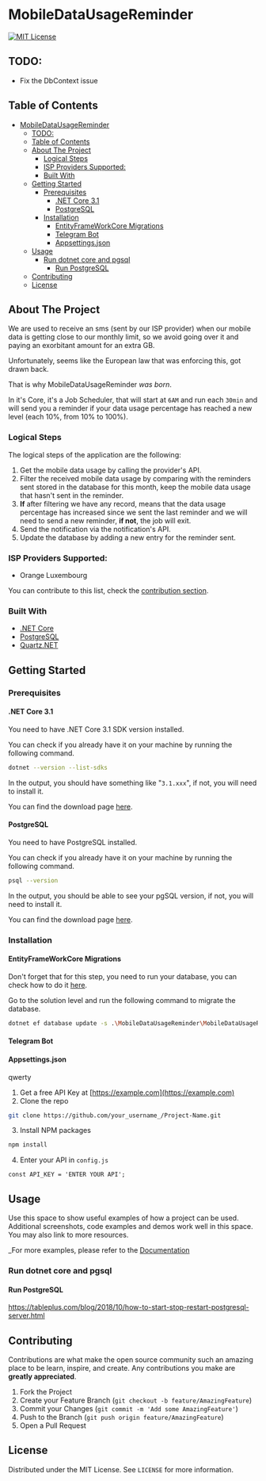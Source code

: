 # MobileDataUsageReminder

[![MIT License][license-shield]][license-url]

## TODO:
- Fix the DbContext issue

<!-- TABLE OF CONTENTS -->
## Table of Contents

- [MobileDataUsageReminder](#mobiledatausagereminder)
  - [TODO:](#todo)
  - [Table of Contents](#table-of-contents)
  - [About The Project](#about-the-project)
    - [Logical Steps](#logical-steps)
    - [ISP Providers Supported:](#isp-providers-supported)
    - [Built With](#built-with)
  - [Getting Started](#getting-started)
    - [Prerequisites](#prerequisites)
      - [.NET Core 3.1](#net-core-31)
      - [PostgreSQL](#postgresql)
    - [Installation](#installation)
      - [EntityFrameWorkCore Migrations](#entityframeworkcore-migrations)
      - [Telegram Bot](#telegram-bot)
      - [Appsettings.json](#appsettingsjson)
  - [Usage](#usage)
    - [Run dotnet core and pgsql](#run-dotnet-core-and-pgsql)
      - [Run PostgreSQL](#run-postgresql)
  - [Contributing](#contributing)
  - [License](#license)



<!-- ABOUT THE PROJECT -->
## About The Project

We are used to receive an sms (sent by our ISP provider) when our mobile data is getting close to our monthly limit, so we avoid going over it and paying an exorbitant amount for an extra GB.

Unfortunately, seems like the European law that was enforcing this, got drawn back.

That is why MobileDataUsageReminder *was born*.

In it's Core, it's a Job Scheduler, that will start at `6AM` and run each `30min` and will send you a reminder if your data usage percentage has reached a new level (each 10%, from 10% to 100%).

### Logical Steps

The logical steps of the application are the following:

1. Get the mobile data usage by calling the provider's API.
2. Filter the received mobile data usage by comparing with the reminders sent stored in the database for this month, keep the mobile data usage that hasn't sent in the reminder.
4. **If** after filtering we have any record, means that the data usage percentage has increased since we sent the last reminder and we will need to send a new reminder, **if not**, the job will exit.
5. Send the notification via the notification's API.
6. Update the database by adding a new entry for the reminder sent.


### ISP Providers Supported:

- Orange Luxembourg

You can contribute to this list, check the [contribution section](#contributing).

### Built With
* [.NET Core](https://dotnet.microsoft.com/)
* [PostgreSQL](https://www.postgresql.org/)
* [Quartz.NET](https://www.quartz-scheduler.net/)

## Getting Started

### Prerequisites

#### .NET Core 3.1

You need to have .NET Core 3.1 SDK version installed.

You can check if you already have it on your machine by running the following command.

```sh
dotnet --version --list-sdks
```

In the output, you should have something like "`3.1.xxx`", if not, you will need to install it.

You can find the download page [here](https://dotnet.microsoft.com/download/dotnet-core/3.1).

#### PostgreSQL

You need to have PostgreSQL installed.

You can check if you already have it on your machine by running the following command.

```sh
psql --version
```

In the output, you should be able to see your pgSQL version, if not, you will need to install it.

You can find the download page [here](https://www.postgresql.org/download/).


### Installation

#### EntityFrameWorkCore Migrations

Don't forget that for this step, you need to run your database, you can check how to do it [here](#run-postgresql).

Go to the solution level and run the following command to migrate the database.

```sh
dotnet ef database update -s .\MobileDataUsageReminder\MobileDataUsageReminder.csproj -p .\MobileDataUsageReminder.Dal\MobileDataUsageReminder.DAL.csproj
```

#### Telegram Bot

#### Appsettings.json


qwerty

1. Get a free API Key at [https://example.com](https://example.com)
2. Clone the repo
```sh
git clone https://github.com/your_username_/Project-Name.git
```
3. Install NPM packages
```sh
npm install
```
4. Enter your API in `config.js`
```JS
const API_KEY = 'ENTER YOUR API';
```

## Usage

Use this space to show useful examples of how a project can be used. Additional screenshots, code examples and demos work well in this space. You may also link to more resources.

_For more examples, please refer to the [Documentation](https://example.com)

### Run dotnet core and pgsql

#### Run PostgreSQL

https://tableplus.com/blog/2018/10/how-to-start-stop-restart-postgresql-server.html

## Contributing

<!-- TODO Add providers and notifications gateway -->

Contributions are what make the open source community such an amazing place to be learn, inspire, and create. Any contributions you make are **greatly appreciated**.

1. Fork the Project
2. Create your Feature Branch (`git checkout -b feature/AmazingFeature`)
3. Commit your Changes (`git commit -m 'Add some AmazingFeature'`)
4. Push to the Branch (`git push origin feature/AmazingFeature`)
5. Open a Pull Request

## License

Distributed under the MIT License. See `LICENSE` for more information.


<!-- MARKDOWN LINKS & IMAGES -->
<!-- https://www.markdownguide.org/basic-syntax/#reference-style-links -->
[license-shield]: https://img.shields.io/github/license/othneildrew/Best-README-Template.svg?style=flat-square
[license-url]: https://github.com/Joaolfelicio/mobile-data-usage-reminder/blob/master/LICENSE
